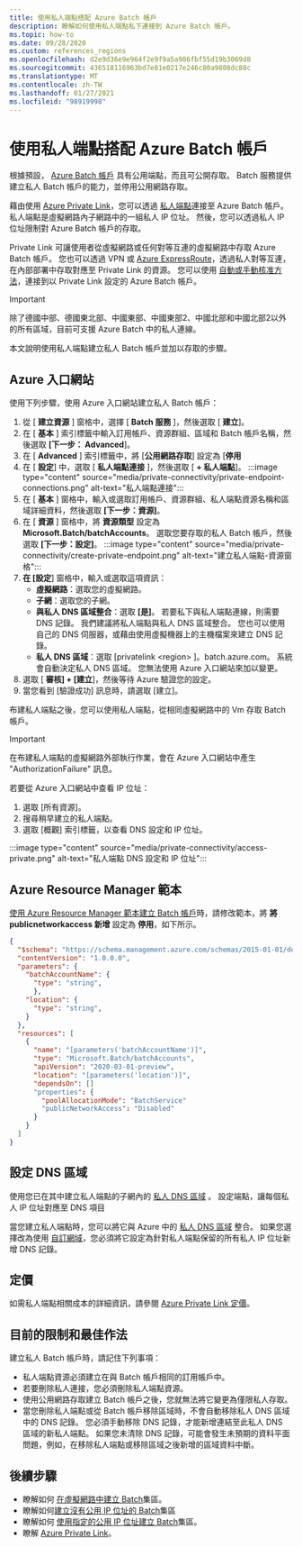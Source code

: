 ```yaml
---
title: 使用私人端點搭配 Azure Batch 帳戶
description: 瞭解如何使用私人端點私下連接到 Azure Batch 帳戶。
ms.topic: how-to
ms.date: 09/28/2020
ms.custom: references_regions
ms.openlocfilehash: d2e9d36e9e964f2e9f9a5a986fbf55d19b3069d8
ms.sourcegitcommit: 436518116963bd7e81e0217e246c80a9808dc88c
ms.translationtype: MT
ms.contentlocale: zh-TW
ms.lasthandoff: 01/27/2021
ms.locfileid: "98919998"
---
```

# <a name="use-private-endpoints-with-azure-batch-accounts"></a>使用私人端點搭配 Azure Batch 帳戶

根據預設， [Azure Batch 帳戶](accounts.md) 具有公用端點，而且可公開存取。 Batch 服務提供建立私人 Batch 帳戶的能力，並停用公用網路存取。

藉由使用 [Azure Private Link](../private-link/private-link-overview.md)，您可以透過 [私人端點](../private-link/private-endpoint-overview.md)連接至 Azure Batch 帳戶。 私人端點是虛擬網路內子網路中的一組私人 IP 位址。 然後，您可以透過私人 IP 位址限制對 Azure Batch 帳戶的存取。

Private Link 可讓使用者從虛擬網路或任何對等互連的虛擬網路中存取 Azure Batch 帳戶。 您也可以透過 VPN 或 [Azure ExpressRoute](../expressroute/expressroute-introduction.md)，透過私人對等互連，在內部部署中存取對應至 Private Link 的資源。 您可以使用 [自動或手動核准方法](../private-link/private-endpoint-overview.md#access-to-a-private-link-resource-using-approval-workflow)，連接到以 Private Link 設定的 Azure Batch 帳戶。

> [!IMPORTANT]
> 除了德國中部、德國東北部、中國東部、中國東部2、中國北部和中國北部2以外的所有區域，目前可支援 Azure Batch 中的私人連線。

本文說明使用私人端點建立私人 Batch 帳戶並加以存取的步驟。

## <a name="azure-portal"></a>Azure 入口網站

使用下列步驟，使用 Azure 入口網站建立私人 Batch 帳戶：

1. 從 [ **建立資源** ] 窗格中，選擇 [ **Batch 服務** ]，然後選取 [ **建立**]。
2. 在 [ **基本** ] 索引標籤中輸入訂用帳戶、資源群組、區域和 Batch 帳戶名稱，然後選取 **[下一步： Advanced**]。
3. 在 [ **Advanced** ] 索引標籤中，將 [**公用網路存取**] 設定為 [**停用**
4. 在 [ **設定**] 中，選取 [ **私人端點連接** ]，然後選取 [ **+ 私人端點**]。
   :::image type="content" source="media/private-connectivity/private-endpoint-connections.png" alt-text="私人端點連接":::
5. 在 [ **基本** ] 窗格中，輸入或選取訂用帳戶、資源群組、私人端點資源名稱和區域詳細資料，然後選取 **[下一步：資源]**。
6. 在 [ **資源** ] 窗格中，將 **資源類型** 設定為 **Microsoft.Batch/batchAccounts**。 選取您要存取的私人 Batch 帳戶，然後選取 **[下一步：設定]**。
   :::image type="content" source="media/private-connectivity/create-private-endpoint.png" alt-text="建立私人端點-資源窗格":::
7. **在 [設定**] 窗格中，輸入或選取這項資訊：
   - **虛擬網路**：選取您的虛擬網路。
   - **子網**：選取您的子網。
   - **與私人 DNS 區域整合**：選取 **[是]**。 若要私下與私人端點連線，則需要 DNS 記錄。 我們建議將私人端點與私人 DNS 區域整合。 您也可以使用自己的 DNS 伺服器，或藉由使用虛擬機器上的主機檔案來建立 DNS 記錄。
   - **私人 DNS 區域**：選取 [privatelink \<region\> ]。batch.azure.com。 系統會自動決定私人 DNS 區域。 您無法使用 Azure 入口網站來加以變更。
8. 選取 [ **審核] + [建立**]，然後等待 Azure 驗證您的設定。
9. 當您看到 [驗證成功] 訊息時，請選取 [建立]。

布建私人端點之後，您可以使用私人端點，從相同虛擬網路中的 Vm 存取 Batch 帳戶。

> [!IMPORTANT]
> 在布建私人端點的虛擬網路外部執行作業，會在 Azure 入口網站中產生 "AuthorizationFailure" 訊息。

若要從 Azure 入口網站中查看 IP 位址：

1. 選取 [所有資源]。
2. 搜尋稍早建立的私人端點。
3. 選取 [概觀] 索引標籤，以查看 DNS 設定和 IP 位址。

:::image type="content" source="media/private-connectivity/access-private.png" alt-text="私人端點 DNS 設定和 IP 位址":::

## <a name="azure-resource-manager-template"></a>Azure Resource Manager 範本

[使用 Azure Resource Manager 範本建立 Batch 帳戶](quick-create-template.md)時，請修改範本，將 **將 publicnetworkaccess 新增** 設定為 **停用**，如下所示。

```json
{
  "$schema": "https://schema.management.azure.com/schemas/2015-01-01/deploymentTemplate.json#",
  "contentVersion": "1.0.0.0",
  "parameters": {
    "batchAccountName": {
      "type": "string",
      },
    "location": {
      "type": "string",
    }
  },
  "resources": [
    {
      "name": "[parameters('batchAccountName')]",
      "type": "Microsoft.Batch/batchAccounts",
      "apiVersion": "2020-03-01-preview",
      "location": "[parameters('location')]",
      "dependsOn": []
      "properties": {
        "poolAllocationMode": "BatchService"
        "publicNetworkAccess": "Disabled"
      }
    }
  ]
}
```

## <a name="configure-dns-zones"></a>設定 DNS 區域

使用您已在其中建立私人端點的子網內的 [私人 DNS 區域](../dns/private-dns-privatednszone.md) 。 設定端點，讓每個私人 IP 位址對應至 DNS 項目

當您建立私人端點時，您可以將它與 Azure 中的 [私人 DNS 區域](../dns/private-dns-privatednszone.md) 整合。 如果您選擇改為使用 [自訂網域](../dns/dns-custom-domain.md)，您必須將它設定為針對私人端點保留的所有私人 IP 位址新增 DNS 記錄。

## <a name="pricing"></a>定價

如需私人端點相關成本的詳細資訊，請參閱 [Azure Private Link 定價](https://azure.microsoft.com/pricing/details/private-link/)。

## <a name="current-limitations-and-best-practices"></a>目前的限制和最佳作法

建立私人 Batch 帳戶時，請記住下列事項：

- 私人端點資源必須建立在與 Batch 帳戶相同的訂用帳戶中。
- 若要刪除私人連接，您必須刪除私人端點資源。
- 使用公用網路存取建立 Batch 帳戶之後，您就無法將它變更為僅限私人存取。
- 當您刪除私人端點或從 Batch 帳戶移除區域時，不會自動移除私人 DNS 區域中的 DNS 記錄。 您必須手動移除 DNS 記錄，才能新增連結至此私人 DNS 區域的新私人端點。 如果您未清除 DNS 記錄，可能會發生未預期的資料平面問題，例如，在移除私人端點或移除區域之後新增的區域資料中斷。

## <a name="next-steps"></a>後續步驟

- 瞭解如何 [在虛擬網路中建立 Batch](batch-virtual-network.md)集區。
- 瞭解如何[建立沒有公用 IP 位址的 Batch](batch-pool-no-public-ip-address.md)集區
- 瞭解如何 [使用指定的公用 IP 位址建立 Batch](create-pool-public-ip.md)集區。
- 瞭解 [Azure Private Link](../private-link/private-link-overview.md)。
